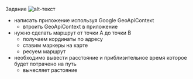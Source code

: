 Задание
![alt-текст](/home/denis/IT/AndroidStudioProjects/Portfolio/Navigator/app/src/main/res/drawable/map.png)

- написать приложение используя Google GeoApiContext
   - втроить GeoApiContext в приложение
- нужно сделать маршрут от точки А до точки В
  - получаем кординаты по адресу
  - ставим маркеры на карте
  - ресуем маршрут
- необходимо вывести расстояние и приблизительное время которое будет потрачено на путь
   - вычесляет растояние